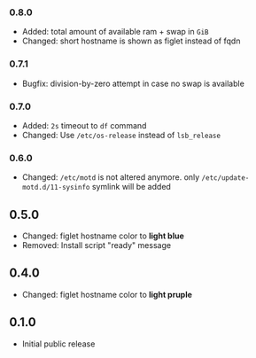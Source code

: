 ### 0.8.0 ###

* Added: total amount of available ram + swap in `GiB`
* Changed: short hostname is shown as figlet instead of fqdn

### 0.7.1 ###

* Bugfix: division-by-zero attempt in case no swap is available

### 0.7.0 ###

* Added: `2s` timeout to `df` command
* Changed: Use `/etc/os-release` instead of `lsb_release`

### 0.6.0 ###

* Changed: `/etc/motd` is not altered anymore. only `/etc/update-motd.d/11-sysinfo` symlink will be added

## 0.5.0 ##

* Changed: figlet hostname color to **light blue**
* Removed: Install script "ready" message

## 0.4.0 ##

* Changed: figlet hostname color to **light pruple**

## 0.1.0 ##

* Initial public release